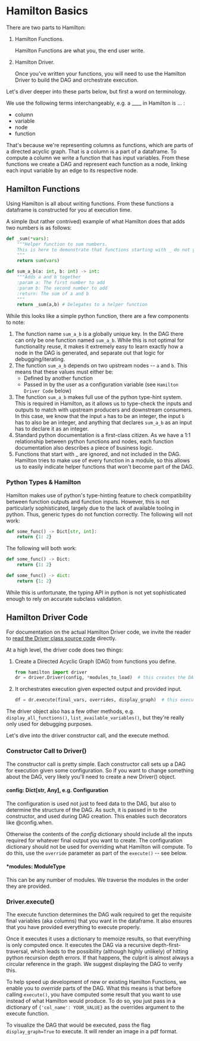 # Hamilton Basics

There are two parts to Hamilton:

1. Hamilton Functions.

   Hamilton Functions are what you, the end user write.

2. Hamilton Driver.

   Once you've written your functions, you will need to use the Hamilton Driver to build the DAG and orchestrate
   execution.

Let's diver deeper into these parts below, but first a word on terminology.

We use the following terms interchangeably, e.g. a ____ in Hamilton is ... :

* column
* variable
* node
* function

That's because we're representing columns as functions, which are parts of a directed acyclic graph. That is
 a column is a part of a dataframe. To compute a column we write a function that has input variables. From these functions
we create a DAG and represent each function as a node, linking each input variable by an edge to its respective node.

## Hamilton Functions
Using Hamilton is all about writing functions. From these functions a dataframe is constructed for you at execution time.

A simple (but rather contrived) example of what Hamilton does that adds two numbers is as follows:

```python
def _sum(*vars):
    """Helper function to sum numbers.
    This is here to demonstrate that functions starting with _ do not get processed by hamilton.
    """
    return sum(vars)

def sum_a_b(a: int, b: int) -> int:
    """Adds a and b together
    :param a: The first number to add
    :param b: The second number to add
    :return: The sum of a and b
    """
    return _sum(a,b) # Delegates to a helper function
```

While this looks like a simple python function, there are a few components to note:
1. The function name `sum_a_b` is a globally unique key. In the DAG there can only be one function named `sum_a_b`.
   While this is not optimal for functionality reuse, it makes it extremely easy to learn exactly how a node in the DAG is generated,
   and separate out that logic for debugging/iterating.
2. The function `sum_a_b` depends on two upstream nodes -- `a` and `b`. This means that these values must either be:
    * Defined by another function
    * Passed in by the user as a configuration variable (see `Hamilton Driver Code` below)
3. The function `sum_a_b` makes full use of the python type-hint system. This is required in Hamilton,
   as it allows us to type-check the inputs and outputs to match with upstream producers and downstream consumers. In this case,
   we know that the input `a` has to be an integer, the input `b` has to also be an integer, and anything that declares `sum_a_b` as an input
   has to declare it as an integer.
4. Standard python documentation is a first-class citizen. As we have a 1:1 relationship between python functions and
   nodes, each function documentation also describes a piece of business logic.
5. Functions that start with _ are ignored, and not included in the DAG. Hamilton tries to make use of every function
   in a module, so this allows us to easily indicate helper functions that won't become part of the DAG.


### Python Types & Hamilton

Hamilton makes use of python's type-hinting feature to check compatibility between function outputs and function inputs. However,
this is not particularly sophisticated, largely due to the lack of available tooling in python. Thus, generic types do not function correctly.
The following will not work:

```python
def some_func() -> Dict[str, int]:
    return {1: 2}
```

The following will both work:
```python
def some_func() -> Dict:
    return {1: 2}
```

```python
def some_func() -> dict:
    return {1: 2}
```

While this is unfortunate, the typing API in python is not yet sophisticated enough to rely on accurate subclass validation.

## Hamilton Driver Code
For documentation on the actual Hamilton Driver code, we invite the reader to [read the Driver class source code](/hamilton/driver.py) directly.

At a high level, the driver code does two things:

1. Create a Directed Acyclic Graph (DAG) from functions you define.
   ```python
   from hamilton import driver
   dr = driver.Driver(config, *modules_to_load)  # this creates the DAG from the modules you pass in.
   ```
2. It orchestrates execution given expected output and provided input.
   ```python
   df = dr.execute(final_vars, overrides, display_graph)  # this executes the DAG appropriately to create the dataframe.
   ```

The driver object also has a few other methods, e.g. `display_all_functions()`, `list_available_variables()`, but they're
really only used for debugging purposes.

Let's dive into the driver constructor call, and the execute method.

### Constructor Call to Driver()
The constructor call is pretty simple. Each constructor call sets up a DAG for execution given some configuration.
So if you want to change something about the DAG, very likely you'll need to create a new Driver() object.

#### config: Dict[str, Any], e.g. Configuration
The configuration is used not just to feed data to the DAG, but also to determine the structure of the DAG.
As such, it is passed in to the constructor, and used during DAG creation. This enables such decorators like @config.when.

Otherwise the contents of the _config_ dictionary should include all the inputs required for whatever final output you
want to create. The configuration dictionary should not be used for overriding what Hamilton will compute.
To do this, use the `override` parameter as part of the `execute()` -- see below.

#### *modules: ModuleType
This can be any number of modules. We traverse the modules in the order they are provided.

### Driver.execute()
The execute function determines the DAG walk required to get the requisite final variables (aka columns) that you want
in the dataframe. It also ensures that you have provided everything to execute properly.

Once it executes it uses a dictionary to memoize results, so that everything is only computed once. It executes the DAG
via a recursive depth-first-traversal, which leads to the possibility (although highly unlikely) of hitting python
recursion depth errors. If that happens, the culprit is almost always a circular reference in the graph. We suggest
displaying the DAG to verify this.

To help speed up development of new or existing Hamilton Functions, we enable you to _override_ parts of the DAG. What
this means is that before calling `execute()`, you have computed some result that you want to use instead of what Hamilton
would produce. To do so, you just pass in a dictionary of `{'col_name': YOUR_VALUE}` as the overrides argument to the
execute function.

To visualize the DAG that would be executed, pass the flag `display_graph=True` to execute. It will render an image in a pdf format.
